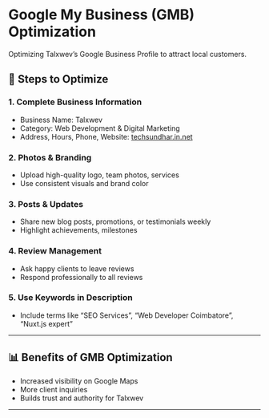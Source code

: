 # Google My Business (GMB) Optimization

Optimizing Talxwev’s Google Business Profile to attract local customers.

## 🧭 Steps to Optimize

### 1. **Complete Business Information**
- Business Name: Talxwev
- Category: Web Development & Digital Marketing
- Address, Hours, Phone, Website: [techsundhar.in.net](https://www.techsundhar.in.net/)

### 2. **Photos & Branding**
- Upload high-quality logo, team photos, services
- Use consistent visuals and brand color

### 3. **Posts & Updates**
- Share new blog posts, promotions, or testimonials weekly
- Highlight achievements, milestones

### 4. **Review Management**
- Ask happy clients to leave reviews
- Respond professionally to all reviews

### 5. **Use Keywords in Description**
- Include terms like “SEO Services”, “Web Developer Coimbatore”, “Nuxt.js expert”

---

## 📊 Benefits of GMB Optimization
- Increased visibility on Google Maps
- More client inquiries
- Builds trust and authority for Talxwev

---
